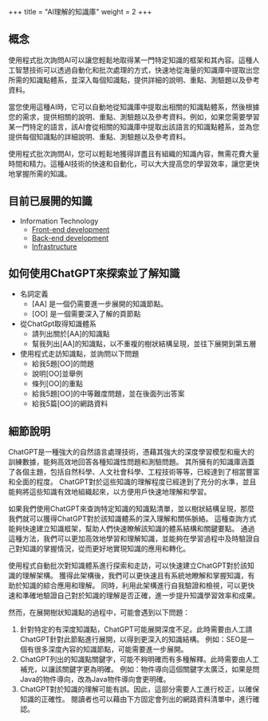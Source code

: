 +++
title = "AI理解的知識庫"
weight = 2
+++

## 概念
使用程式批次詢問AI可以讓您輕鬆地取得某一門特定知識的框架和其內容。這種人工智慧技術可以透過自動化和批次處理的方式，快速地從海量的知識庫中提取出您所需的知識點體系，並深入每個知識點，提供詳細的說明、重點、測驗題以及參考資料。

當您使用這種AI時，它可以自動地從知識庫中提取出相關的知識點體系，然後根據您的需求，提供相關的說明、重點、測驗題以及參考資料。例如，如果您需要學習某一門特定的語言，該AI會從相關的知識庫中提取出該語言的知識點體系，並為您提供每個知識點的詳細說明、重點、測驗題以及參考資料。

使用程式批次詢問AI，您可以輕鬆地獲得詳盡且有組織的知識內容，無需花費大量時間和精力。這種AI技術的快速和自動化，可以大大提高您的學習效率，讓您更快地掌握所需的知識。

## 目前已展開的知識
- Information Technology
  - [Front-end development](https://learninfun.github.io/learn-with-ai/zh-tw/ai-knowledge-hub/front-end-development/)
  - [Back-end development](https://learninfun.github.io/learn-with-ai/zh-tw/ai-knowledge-hub/back-end-development/)
  - [Infrastructure](https://learninfun.github.io/learn-with-ai/zh-tw/ai-knowledge-hub/infrastructure/)

## 如何使用ChatGPT來探索並了解知識
- 名詞定義
  - [AA] 是一個仍需要進一步展開的知識節點。
  - [OO] 是一個需要深入了解的頁節點
- 從ChatGpt取得知識體系
  - 請列出關於[AA]的知識點
  - 幫我列出[AA]的知識點，以不重複的樹狀結構呈現，並往下展開到第五層
- 使用程式走訪知識點，並詢問以下問題
  - 給我5題[OO]的問題
  - 說明[OO]並舉例
  - 條列[OO]的重點
  - 給我5題[OO]的中等難度問題，並在後面列出答案
  - 給我5篇[OO]的網路資料
## 細節說明

ChatGPT是一種強大的自然語言處理技術，憑藉其強大的深度學習模型和龐大的訓練數據，能夠高效地回答各種知識性問題和測驗問題。
其所擁有的知識庫涵蓋了各個主題，包括自然科學、人文社會科學、工程技術等等，已經達到了相當豐富和全面的程度。
ChatGPT對於這些知識的理解程度已經達到了充分的水準，並且能夠將這些知識有效地組織起來，以方便用戶快速地理解和學習。

如果我們使用ChatGPT來查詢特定知識的知識點清單，並以樹狀結構呈現，那麼我們就可以獲得ChatGPT對於該知識體系的深入理解和關係脈絡。
這種查詢方式能夠快速建立知識框架，幫助人們快速瞭解該知識的體系結構和關鍵要點。
通過這種方法，我們可以更加高效地學習和理解知識，並能夠在學習過程中及時驗證自己對知識的掌握情況，從而更好地實現知識的應用和轉化。

使用程式自動批次對知識體系進行探索和走訪，可以快速建立ChatGPT對於該知識的理解架構。
獲得此架構後，我們可以更快速且有系統地瞭解和掌握知識，有助於知識的綜合應用和理解。
同時，利用此架構進行自我驗證和檢視，可以更快速和準確地驗證自己對於知識的理解是否正確，進一步提升知識學習效率和成果。

然而，在展開樹狀知識點的過程中，可能會遇到以下問題：
1. 針對特定的有深度知識點，ChatGPT可能展開深度不足。此時需要由人工請ChatGPT針對此節點進行展開，以得到更深入的知識結構。
  例如：SEO是一個有很多深度內容的知識節點，可能需要進一步展開。
2. ChatGPT列出的知識點關鍵字，可能不夠明確而有多種解釋。此時需要由人工補充，以讓該關鍵字更為明確。
  例如：物件導向這個關鍵字太廣泛，如果是問Java的物件導向，改為Java物件導向會更明確。
3. ChatGPT對於知識的理解可能有誤。因此，這部分需要人工進行校正，以確保知識的正確性。
  閱讀者也可以藉由下方固定會列出的網路資料清單中，進行確認。
